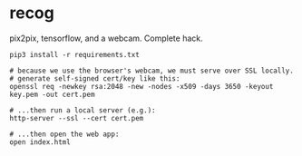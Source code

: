 # recog

pix2pix, tensorflow, and a webcam. Complete hack.

```
pip3 install -r requirements.txt
```

```
# because we use the browser's webcam, we must serve over SSL locally.
# generate self-signed cert/key like this:
openssl req -newkey rsa:2048 -new -nodes -x509 -days 3650 -keyout key.pem -out cert.pem

# ...then run a local server (e.g.):
http-server --ssl --cert cert.pem

# ...then open the web app:
open index.html
```
